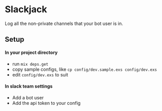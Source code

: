 # Slackjack

Log all the non-private channels that your bot user is in.

## Setup

#### In your project directory

- run `mix deps.get`
- copy sample configs, like `cp config/dev.sample.exs config/dev.exs`
- edit `config/dev.exs` to suit

#### In slack team settings

- Add a bot user
- Add the api token to your config
